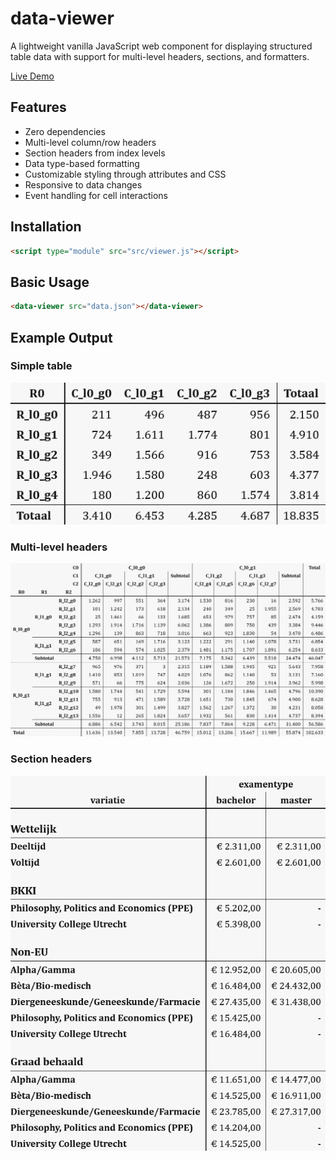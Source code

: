 # data-viewer

A lightweight vanilla JavaScript web component for displaying structured table data with support for multi-level headers, sections, and formatters.

[Live Demo](https://lcvriend.github.io/wc-simple-table/)

## Features

- Zero dependencies
- Multi-level column/row headers
- Section headers from index levels
- Data type-based formatting
- Customizable styling through attributes and CSS
- Responsive to data changes
- Event handling for cell interactions

## Installation

```html
<script type="module" src="src/viewer.js"></script>
```

## Basic Usage

```html
<data-viewer src="data.json"></data-viewer>
```

## Example Output

### Simple table
<img src="examples/simple-table-with-margins.png" width="517px" />

### Multi-level headers
<img src="examples/multi-level-table.png" width="1273px" />

### Section headers
<img src="examples/table-with-section-headers.png" width="648px" />
